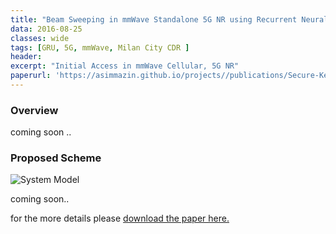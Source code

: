```yaml
---
title: "Beam Sweeping in mmWave Standalone 5G NR using Recurrent Neural Networks"
data: 2016-08-25
classes: wide
tags: [GRU, 5G, mmWave, Milan City CDR ]
header:
excerpt: "Initial Access in mmWave Cellular, 5G NR"
paperurl: 'https://asimmazin.github.io/projects//publications/Secure-Key5G.pdf'
---
```

### Overview
coming soon ..

### Proposed Scheme
<img src="{{ site.url }}{{ site.baseurl }}/assets/images/BeamSweeping_DNN.png" alt="System Model" class="full">

coming soon..




for the more details please [download the paper here.](https://github.com/AsimMazin/Asimmazin.github.io/blob/master/publications/BeamSweeping-DNN.pdf)
